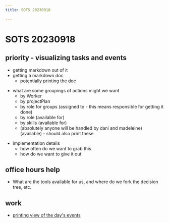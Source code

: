 ```yaml
---
title: SOTS 20230918

---
```


# SOTS 20230918

## priority - visualizing tasks and events
* getting markdown out of it
* getting a markdown doc
    * potentially printing the doc
-   what are some groupings of actions might we want
    -   by Worker
    -   by projectPlan
    -   by role for groups (assigned to - this means responsible for getting it done)
    -   by role (available for)
    -   by skills (available for)
    -   (absolutely anyone will be handled by dani and madeleine) (available) - should also print these
* implementation details
    * how often do we want to grab this
    * how do we want to give it out


## office hours help
* What are the tools available for us, and where do we fork the decision tree, etc.

## work
* [printing view of the day's events](https://airtable.com/app2D2NsJDKhhY6u2/tblpATnPyb0SR9Nkj/viwDC3TahHkccwfdC?blocks=hide)